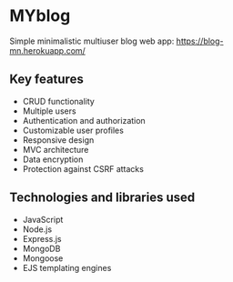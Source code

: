 # MYblog

Simple minimalistic multiuser blog web app:
https://blog-mn.herokuapp.com/

## Key features
- CRUD functionality
- Multiple users
- Authentication and authorization
- Customizable user profiles 
- Responsive design
- MVC architecture
- Data encryption
- Protection against CSRF attacks

## Technologies and libraries used
 - JavaScript
 - Node.js
 - Express.js
 - MongoDB
 - Mongoose
 - EJS templating engines
